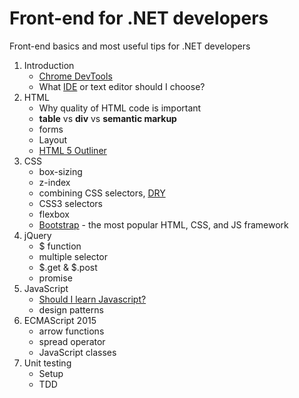 # Front-end for .NET developers
Front-end basics and most useful tips for .NET developers

1. Introduction
   * [Chrome DevTools](https://developer.chrome.com/devtools)
   * What [IDE](https://en.wikipedia.org/wiki/Integrated_development_environment) or text editor should I choose?
2. HTML
   * Why quality of HTML code is important
   * **table** vs **div** vs **semantic markup**
   * forms
   * Layout
   * [HTML 5 Outliner](https://gsnedders.html5.org/outliner/)
3. CSS
   * box-sizing
   * z-index
   * combining CSS selectors, [DRY](https://en.wikipedia.org/wiki/Don't_repeat_yourself "Don't repeat yourself")
   * CSS3 selectors
   * flexbox
   * [Bootstrap](http://getbootstrap.com) - the most popular HTML, CSS, and JS framework
4. jQuery
   * $ function
   * multiple selector
   * $.get & $.post
   * promise
5. JavaScript
   * [Should I learn Javascript?](http://shouldilearnjavascript.com)
   * design patterns
6. ECMAScript 2015
   * arrow functions
   * spread operator
   * JavaScript classes
7. Unit testing
   * Setup
   * TDD
